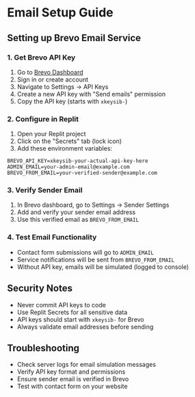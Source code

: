 # Email Setup Guide

## Setting up Brevo Email Service

### 1. Get Brevo API Key
1. Go to [Brevo Dashboard](https://app.brevo.com)
2. Sign in or create account
3. Navigate to Settings → API Keys
4. Create a new API key with "Send emails" permission
5. Copy the API key (starts with `xkeysib-`)

### 2. Configure in Replit
1. Open your Replit project
2. Click on the "Secrets" tab (lock icon)
3. Add these environment variables:

```
BREVO_API_KEY=xkeysib-your-actual-api-key-here
ADMIN_EMAIL=your-admin-email@example.com
BREVO_FROM_EMAIL=your-verified-sender@example.com
```

### 3. Verify Sender Email
1. In Brevo dashboard, go to Settings → Sender Settings
2. Add and verify your sender email address
3. Use this verified email as `BREVO_FROM_EMAIL`

### 4. Test Email Functionality
- Contact form submissions will go to `ADMIN_EMAIL`
- Service notifications will be sent from `BREVO_FROM_EMAIL`
- Without API key, emails will be simulated (logged to console)

## Security Notes
- Never commit API keys to code
- Use Replit Secrets for all sensitive data
- API keys should start with `xkeysib-` for Brevo
- Always validate email addresses before sending

## Troubleshooting
- Check server logs for email simulation messages
- Verify API key format and permissions
- Ensure sender email is verified in Brevo
- Test with contact form on your website